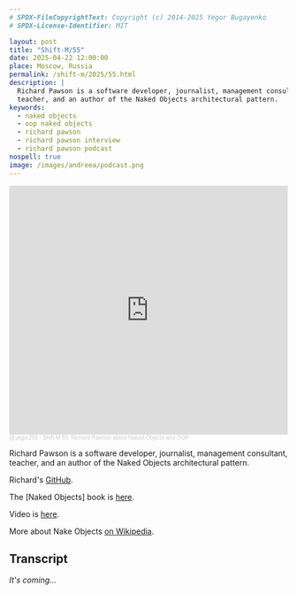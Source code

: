 ```yaml
---
# SPDX-FileCopyrightText: Copyright (c) 2014-2025 Yegor Bugayenko
# SPDX-License-Identifier: MIT

layout: post
title: "Shift-M/55"
date: 2025-04-22 12:00:00
place: Moscow, Russia
permalink: /shift-m/2025/55.html
description: |
  Richard Pawson is a software developer, journalist, management consultant,
  teacher, and an author of the Naked Objects architectural pattern.
keywords:
  - naked objects
  - oop naked objects
  - richard pawson
  - richard pawson interview
  - richard pawson podcast
nospell: true
image: /images/andreea/podcast.png
---
```


<iframe width="100%" height="450" scrolling="no" frameborder="no" allow="autoplay" src="https://w.soundcloud.com/player/?url=https%3A//api.soundcloud.com/tracks/2082372816%3Fsecret_token%3Ds-9wJjFzdbDpH&color=%23ff5500&auto_play=false&hide_related=false&show_comments=true&show_user=true&show_reposts=false&show_teaser=true&visual=true"></iframe><div style="font-size: 10px; color: #cccccc;line-break: anywhere;word-break: normal;overflow: hidden;white-space: nowrap;text-overflow: ellipsis; font-family: Interstate,Lucida Grande,Lucida Sans Unicode,Lucida Sans,Garuda,Verdana,Tahoma,sans-serif;font-weight: 100;"><a href="https://soundcloud.com/yegor256" title="@yegor256" target="_blank" style="color: #cccccc; text-decoration: none;">@yegor256</a> · <a href="https://soundcloud.com/yegor256/shift-m-55-richard-pawson-about-naked-objects-and-oop/s-9wJjFzdbDpH" title="Shift-M 55: Richard Pawson about Naked Objects and OOP" target="_blank" style="color: #cccccc; text-decoration: none;">Shift-M 55: Richard Pawson about Naked Objects and OOP</a></div>

Richard Pawson is a software developer, journalist, management consultant,
teacher, and an author of the Naked Objects architectural pattern.

Richard's [GitHub](https://github.com/richardpawson).

The [Naked Objects] book is [here](https://amzn.to/43YwtOZ).

Video is [here](https://www.youtube.com/watch?v=x6LKw-iQHZQ).

More about Nake Objects
[on Wikipedia](https://en.wikipedia.org/wiki/Naked_objects).

## Transcript

_It's coming..._
